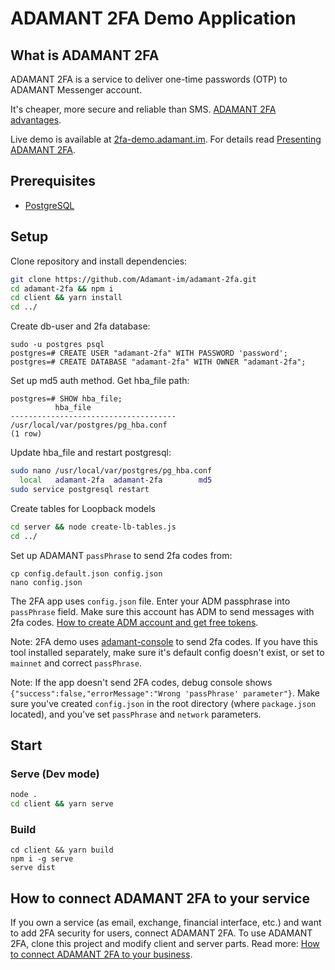 # ADAMANT 2FA Demo Application

## What is ADAMANT 2FA

ADAMANT 2FA is a service to deliver one-time passwords (OTP) to ADAMANT Messenger account.

It's cheaper, more secure and reliable than SMS. [ADAMANT 2FA advantages](https://medium.com/adamant-im/adamant-is-working-on-a-perfect-2fa-solution-15280b8a3349).

Live demo is available at [2fa-demo.adamant.im](https://2fa-demo.adamant.im/signup). For details read [Presenting ADAMANT 2FA](https://medium.com/adamant-im/presenting-adamant-2fa-838db2322f7a).

## Prerequisites

* [PostgreSQL](https://www.postgresql.org/download/)

## Setup

Clone repository and install dependencies:

``` bash
git clone https://github.com/Adamant-im/adamant-2fa.git
cd adamant-2fa && npm i
cd client && yarn install
cd ../
```

Create db-user and 2fa database:

```
sudo -u postgres psql
postgres=# CREATE USER "adamant-2fa" WITH PASSWORD 'password';
postgres=# CREATE DATABASE "adamant-2fa" WITH OWNER "adamant-2fa";
```

Set up md5 auth method.
Get hba_file path:

```
postgres=# SHOW hba_file;
          hba_file
-------------------------------------
/usr/local/var/postgres/pg_hba.conf
(1 row)
```

Update hba_file and restart postgresql:

``` bash
sudo nano /usr/local/var/postgres/pg_hba.conf
  local   adamant-2fa  adamant-2fa        md5
sudo service postgresql restart
```

Create tables for Loopback models

``` bash
cd server && node create-lb-tables.js
cd ../
```

Set up ADAMANT `passPhrase` to send 2fa codes from:

```
cp config.default.json config.json
nano config.json
```

The 2FA app uses `config.json` file. Enter your ADM passphrase into `passPhrase` field. Make sure this account has ADM to send messages with 2fa codes. [How to create ADM account and get free tokens](https://medium.com/adamant-im/how-to-start-with-a-blockchain-messenger-54d1eb9704e6).

Note: 2FA demo uses [adamant-console](https://github.com/Adamant-im/adamant-console/) to send 2fa codes. If you have this tool installed separately, make sure it's default config doesn't exist, or set to `mainnet` and correct `passPhrase`.

Note: If the app doesn't send 2FA codes, debug console shows `{"success":false,"errorMessage":"Wrong 'passPhrase' parameter"}`. Make sure you've created `config.json` in the root directory (where `package.json` located), and you've set `passPhrase` and `network` parameters.

## Start

### Serve (Dev mode)

``` bash
node .
cd client && yarn serve
```

### Build

```
cd client && yarn build
npm i -g serve
serve dist
```

## How to connect ADAMANT 2FA to your service

If you own a service (as email, exchange, financial interface, etc.) and want to add 2FA security for users, connect ADAMANT 2FA. To use ADAMANT 2FA, clone this project and modify client and server parts. Read more: [How to connect ADAMANT 2FA to your business](https://medium.com/adamant-im/go-to-secure-2fa-on-a-blockchain-344500a5f010).
